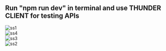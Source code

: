 ## Run "npm run dev" in terminal and use THUNDER CLIENT for testing APIs

![ss1](https://github.com/Sampada-Payal/library-management-sys/assets/140916008/d1ebae89-9ff4-4047-992f-f92e778df123)
<br>
![ss4](https://github.com/Sampada-Payal/library-management-sys/assets/140916008/6e0c0397-433c-42d6-b499-f6e7f1d4f265) 
<br>
![ss3](https://github.com/Sampada-Payal/library-management-sys/assets/140916008/8877e3cf-ce62-4e66-b9f4-1d47fb170a62)
<br>
![ss2](https://github.com/Sampada-Payal/library-management-sys/assets/140916008/e9ec83f2-105f-497e-ae3c-320b97cce825)
<br>



